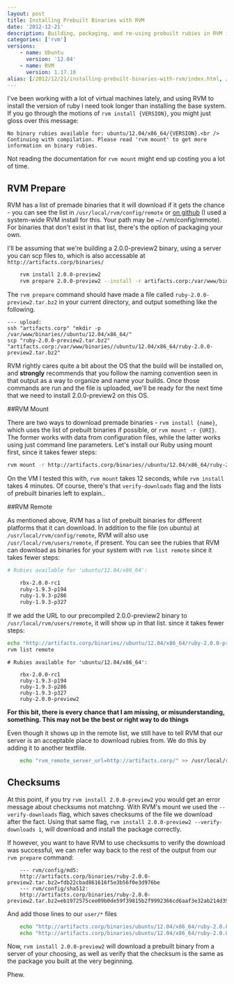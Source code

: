 ```yaml
---
layout: post
title: Installing Prebuilt Binaries with RVM
date: '2012-12-21'
description: Building, packaging, and re-using prebuilt rubies in RVM isn't well documented, but is really really useful.
categories: ['rvm']
versions:
    - name: Ubuntu
      version: '12.04'
    - name: RVM
      version: 1.17.10
alias: [/2012/12/21/installing-prebuilt-binaries-with-rvm/index.html, /2012/12/21/installing-binaries-with-rvm/]
---
```


I've been working with a lot of virtual machines lately, and using RVM to install the version of ruby I need took longer than installing the base system. If you go through the motions of `rvm install {VERSION}`, you might just gloss over this message:

```text
No binary rubies available for: ubuntu/12.04/x86_64/{VERSION}.<br />
Continuing with compilation. Please read 'rvm mount' to get more information on binary rubies.
```

Not reading the documentation for `rvm mount` might end up costing you a lot of time.

<!-- more -->

## RVM Prepare

RVM has a list of premade binaries that it will download if it gets the chance - you can see the list in `/usr/local/rvm/config/remote` or [on github](https://github.com/wayneeseguin/rvm/blob/master/config/remote) (I used a system-wide RVM install for this. Your path may be ~/.rvm/config/remote). For binaries that don't exist in that list, there's the option of packaging your own.

I'll be assuming that we're building a 2.0.0-preview2 binary, using a server you can scp files to, which is also accessable at `http://artifacts.corp/binaries/`

```bash
    rvm install 2.0.0-preview2
    rvm prepare 2.0.0-preview2 --install -r artifacts.corp:/var/www/binaries/
```

The `rvm prepare` command should have made a file called `ruby-2.0.0-preview2.tar.bz2` in your current directory, and output something like the following.

```text
--- upload:
ssh "artifacts.corp" "mkdir -p /var/www/binaries//ubuntu/12.04/x86_64/"
scp "ruby-2.0.0-preview2.tar.bz2" "artifacts.corp:/var/www/binaries//ubuntu/12.04/x86_64/ruby-2.0.0-preview2.tar.bz2"
```

RVM rightly cares quite a bit about the OS that the build will be installed on, and **strongly** recommends that you follow the naming convention seen in that output as a way to organize and name your builds. Once those commands are run and the file is uploaded, we'll be ready for  the next time that we need to install 2.0.0-preview2 on this OS.

##RVM Mount

There are two ways to download premade binaries - `rvm install {name}`, which uses the list of prebuilt binaries if possible, or `rvm mount -r {URI}`. The former works with data from configuration files, while the latter works using just command line parameters. Let's install our Ruby using mount first, since it takes fewer steps:

```bash
rvm mount -r http://artifacts.corp/binaries//ubuntu/12.04/x86_64/ruby-2.0.0-preview2.tar.bz2 --verify-downloads 1
```

On the VM I tested this with, `rvm mount` takes 12 seconds, while `rvm install` takes 4 minutes. Of course, there's that `verify-downloads` flag and the lists of prebuilt binaries left to explain..

##RVM Remote

As mentioned above, RVM has a list of prebuilt binaries for different platforms that it can download. In addition to the file (on ubuntu) at `/usr/local/rvm/config/remote`, RVM will also use `/usr/local/rvm/users/remote`, if present. You can see the rubies that RVM can download as binaries for your system with `rvm list remote`
since it takes fewer steps:

```bash
# Rubies available for 'ubuntu/12.04/x86_64':

    rbx-2.0.0-rc1
    ruby-1.9.3-p194
    ruby-1.9.3-p286
    ruby-1.9.3-p327
```

If we add the URL to our precompiled 2.0.0-preview2 binary to `/usr/local/rvm/users/remote`, it will show up in that list.
since it takes fewer steps:

```bash
echo "http://artifacts.corp/binaries//ubuntu/12.04/x86_64/ruby-2.0.0-preview2.tar.bz2" >> /usr/local/rvm/user/remote
rvm list remote
```
```text
# Rubies available for 'ubuntu/12.04/x86_64':

    rbx-2.0.0-rc1
    ruby-1.9.3-p194
    ruby-1.9.3-p286
    ruby-1.9.3-p327
    ruby-2.0.0-preview2
```

**For this bit, there is every chance that I am missing, or misunderstanding, something. This may not be the best or right way to do things**

Even though it shows up in the remote list, we still have to tell RVM that our server is an acceptable place to download rubies from. We do this by adding it to another textfile.

```bash
    echo "rvm_remote_server_url=http://artifacts.corp/" >> /usr/local/rvm/user/db
```

## Checksums

At this point, if you try `rvm install 2.0.0-preview2` you would get an error message about checksums not matchng. With RVM's mount we used the `--verify-downloads` flag, which saves checksums of the file we download after the fact. Using that same flag, `rvm install 2.0.0-preview2 --verify-downloads 1`, will download and install the package correctly.

If however, you want to have RVM to use checksums to verify the download was successful, we can refer way back to the rest of the output from our `rvm prepare` command:

```text
    --- rvm/config/md5:
    http://artifacts.corp/binaries/ruby-2.0.0-preview2.tar.bz2=fdb22cbad861616f5e3b56f0e3d976be
    --- rvm/config/sha512:
    http://artifacts.corp/binaries/ruby-2.0.0-preview2.tar.bz2=eb1972575cee09b0de59f39815b2f9992366cd6aaf3e32ab214d39b054029cf904260933e8b2fa101c7b5eb548d013e0e05c09d3e93dbc97a1ae55789d6a046b
```

And add those lines to our `user/*` files

```bash
    echo "http://artifacts.corp/binaries/ubuntu/12.04/x86_64/ruby-2.0.0-preview2.tar.bz2=eb1972575cee09b0de59f39815b2f9992366cd6aaf3e32ab214d39b054029cf904260933e8b2fa101c7b5eb548d013e0e05c09d3e93dbc97a1ae55789d6a046b" >> /usr/local/rvm/user/sha512
    echo "http://artifacts.corp/binaries/ubuntu/12.04/x86_64/ruby-2.0.0-preview2.tar.bz2=fdb22cbad861616f5e3b56f0e3d976be" >> /usr/local/rvm/user/md5
```

Now, `rvm install 2.0.0-preview2` will download a prebuilt binary from a server of your choosing, as well as verify that the checksum is the same as the package you built at the very beginning.

Phew.


